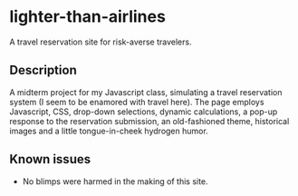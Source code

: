 # lighter-than-airlines
A travel reservation site for risk-averse travelers.

## Description
A midterm project for my Javascript class, simulating a travel 
reservation system (I seem to be enamored with travel here). 
The page employs Javascript, CSS, drop-down selections, 
dynamic calculations, a pop-up response to the reservation
submission, an old-fashioned theme, historical images and a 
little tongue-in-cheek hydrogen humor.

## Known issues
- No blimps were harmed in the making of this site.
